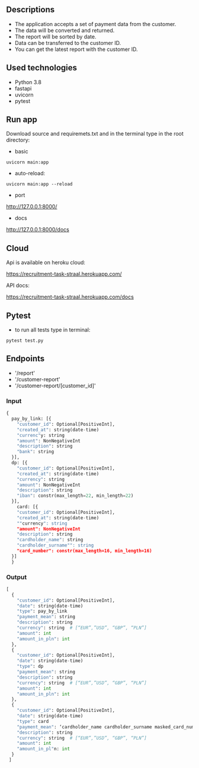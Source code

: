 ## Descriptions 

* The application accepts a set of payment data from the customer. 
* The data will be converted and returned. 
* The report will be sorted by date.
* Data can be transferred to the customer ID. 
* You can get the latest report with the customer ID.

## Used technologies
* Python 3.8
* fastapi
* uvicorn
* pytest

## Run app

Download source and requiremets.txt and in the terminal type in the root directory:

* basic

`uvicorn main:app`

* auto-reload:

`uvicorn main:app --reload`

* port

http://127.0.0.1:8000/

* docs

http://127.0.0.1:8000/docs

## Cloud

Api is available on heroku cloud:

https://recruitment-task-straal.herokuapp.com/

API docs:

https://recruitment-task-straal.herokuapp.com/docs

## Pytest

* to run all tests type in terminal:  

`pytest test.py`

## Endpoints

- '/report'
- '/customer-report'
- '/customer-report/[customer_id]'

### Input

```python
{
  pay_by_link: [{
    "customer_id": Optional[PositiveInt],
    "created_at": string(date-time)
    "currenc"y: string
    "amount": NonNegativeInt
    "description": string
    "bank": string
  }],
  dp: [{
    "customer_id": Optional[PositiveInt],
    "created_at": string(date-time)
    "currency": string
    "amount": NonNegativeInt
    "description": string
    "iban": constr(max_length=22, min_length=22)
  }],
    card: [{
    "customer_id": Optional[PositiveInt],
    "created_at": string(date-time)
    ""currency": string
    "amount": NonNegativeInt
    "description": string
    "cardholder_name": string
    "cardholder_surname"": string
    "card_number": constr(max_length=16, min_length=16)
  }]
  }
```

### Output

```python
[
  {
    "customer_id": Optional[PositiveInt],
    "date": string(date-time)
    "type": pay_by_link
    "payment_mean": string
    "description": string
    "currency": string  # [“EUR”,”USD”, “GBP”, “PLN”]
    "amount": int
    "amount_in_pln": int
  },
  {
    "customer_id": Optional[PositiveInt],
    "date": string(date-time)
    "type": dp
    "payment_mean": string
    "description": string
    "currency": string  # [“EUR”,”USD”, “GBP”, “PLN”]
    "amount": int
    "amount_in_pln": int
  },
  {
    "customer_id": Optional[PositiveInt],
    "date": string(date-time)
    "type": card
    "payment_mean": ‘cardholder_name cardholder_surname masked_card_number’ e.g ‘Jan Nowak 1111********1111’
    "description": string
    "currency": string  # [“EUR”,”USD”, “GBP”, “PLN”]
    "amount": int
    "amount_in_pl"n: int
  }
 ]
    

